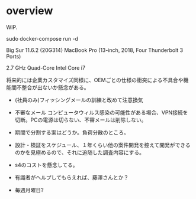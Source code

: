 # overview
WIP.

sudo docker-compose run -d

Big Sur 11.6.2 (20G314)
MacBook Pro (13-inch, 2018, Four Thunderbolt 3 Ports)

2.7 GHz Quad-Core Intel Core i7


将来的には企業カスタマイズ同様に、OEMごとの仕様の衝突による不具合や機能間不整合が出ないか懸念がある。


- (社員のみ)フィッシングメールの訓練と改めて注意換気

- 不審なメール
コンピュータウィルス感染の可能性がある場合、VPN接続を切断。PCの電源は切らない、不審メールは削除しない。


- 期間で分割する案はどうか。負荷分散のところ。
- 設計・検証をスケジュール、１年くらい他の案件開発を控えて開発ができるのかを見極めるので、それに追随した調査内容にする。
- s4のコストを懸念してる。
 - 有識者がヘルプしてもらえれば、藤澤さんとか？
 - 毎週月曜日? 
